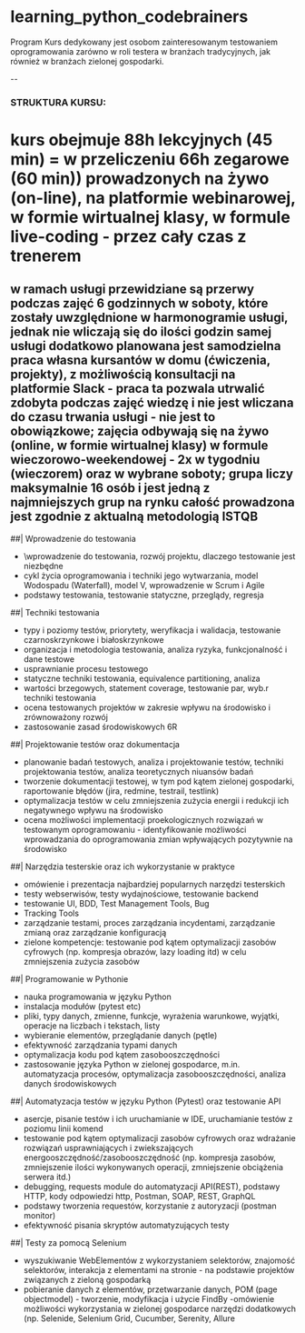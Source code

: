 # learning_python_codebrainers
Program
Kurs dedykowany jest osobom zainteresowanym testowaniem oprogramowania zarówno w roli testera w branżach tradycyjnych, jak również w branżach zielonej gospodarki.

--

### STRUKTURA KURSU:

# kurs obejmuje 88h lekcyjnych (45 min) = w przeliczeniu 66h zegarowe (60 min)) prowadzonych na żywo (on-line), na platformie webinarowej, w formie wirtualnej klasy, w formule live-coding - przez cały czas z trenerem
w ramach usługi przewidziane są przerwy podczas zajęć 6 godzinnych w soboty, które zostały uwzględnione w harmonogramie usługi, jednak nie wliczają się do ilości godzin samej usługi
dodatkowo planowana jest samodzielna praca własna kursantów w domu (ćwiczenia, projekty), z możliwością konsultacji na platformie Slack - praca ta pozwala utrwalić zdobyta podczas zajęć wiedzę i nie jest wliczana do czasu trwania usługi - nie jest to obowiązkowe;
zajęcia odbywają się na żywo (online, w formie wirtualnej klasy) w formule wieczorowo-weekendowej - 2x w tygodniu (wieczorem) oraz w wybrane soboty;
grupa liczy maksymalnie 16 osób i jest jedną z najmniejszych grup na rynku
całość prowadzona jest zgodnie z aktualną metodologią ISTQB
--

##| Wprowadzenie do testowania

- \wprowadzenie do testowania, rozwój projektu, dlaczego testowanie jest niezbędne
- cykl życia oprogramowania i techniki jego wytwarzania, model Wodospadu (Waterfall), model V, wprowadzenie w Scrum i Agile
- podstawy testowania, testowanie statyczne, przeglądy, regresja

##| Techniki testowania

- typy i poziomy testów, priorytety, weryfikacja i walidacja, testowanie czarnoskrzynkowe i białoskrzynkowe
- organizacja i metodologia testowania, analiza ryzyka, funkcjonalność i dane testowe
- usprawnianie procesu testowego
- statyczne techniki testowania, equivalence partitioning, analiza
- wartości brzegowych, statement coverage, testowanie par, wyb.r techniki testowania
- ocena testowanych projektów w zakresie wpływu na środowisko i zrównoważony rozwój
- zastosowanie zasad środowiskowych 6R

##| Projektowanie testów oraz dokumentacja

- planowanie badań testowych, analiza i projektowanie testów, techniki projektowania testów, analiza teoretycznych niuansów badań
- tworzenie dokumentacji testowej, w tym pod kątem zielonej gospodarki, raportowanie błędów (jira, redmine, testrail, testlink)
- optymalizacja testów w celu zmniejszenia zużycia energii i redukcji ich negatywnego wpływu na środowisko
- ocena możliwości implementacji proekologicznych rozwiązań w testowanym oprogramowaniu - identyfikowanie możliwości wprowadzania do oprogramowania zmian wpływających pozytywnie na środowisko

##| Narzędzia testerskie oraz ich wykorzystanie w praktyce

- omówienie i prezentacja najbardziej popularnych narzędzi testerskich
- testy webserwisów, testy wydajnościowe, testowanie backend
- testowanie UI, BDD, Test Management Tools, Bug
- Tracking Tools
- zarządzanie testami, proces zarządzania incydentami, zarządzanie zmianą oraz zarządzanie konfiguracją
- zielone kompetencje: testowanie pod kątem optymalizacji zasobów cyfrowych (np. kompresja obrazów, lazy loading itd) w celu zmniejszenia zużycia zasobów

##| Programowanie w Pythonie

- nauka programowania w języku Python
- instalacja modułów (pytest etc)
- pliki, typy danych, zmienne, funkcje, wyrażenia warunkowe, wyjątki, operacje na liczbach i tekstach, listy
- wybieranie elementów, przeglądanie danych (pętle)
- efektywność zarządzania typami danych
- optymalizacja kodu pod kątem zasobooszczędności
- zastosowanie języka Python w zielonej gospodarce, m.in. automatyzacja procesów, optymalizacja zasobooszczędności, analiza danych środowiskowych

##| Automatyzacja testów w języku Python (Pytest) oraz testowanie API

- asercje, pisanie testów i ich uruchamianie w IDE, uruchamianie testów z poziomu linii komend
- testowanie pod kątem optymalizacji zasobów cyfrowych oraz wdrażanie rozwiązań usprawniających i zwiekszających energooszczędność/zasobooszczędność (np. kompresja zasobów, zmniejszenie ilości wykonywanych operacji, zmniejszenie obciążenia serwera itd.)
- debugging, requests module do automatyzacji API(REST), podstawy HTTP, kody odpowiedzi http, Postman, SOAP, REST, GraphQL
- podstawy tworzenia requestów, korzystanie z autoryzacji (postman monitor)
- efektywność pisania skryptów automatyzujących testy

##| Testy za pomocą Selenium

- wyszukiwanie WebElementów z wykorzystaniem selektorów, znajomość selektorów, interakcja z elementami na stronie - na podstawie projektów związanych z zieloną gospodarką
- pobieranie danych z elementów, przetwarzanie danych, POM (page objectmodel) - tworzenie, modyfikacja i użycie FindBy
-omówienie możliwości wykorzystania w zielonej gospodarce narzędzi dodatkowych (np. Selenide, Selenium Grid, Cucumber, Serenity, Allure
